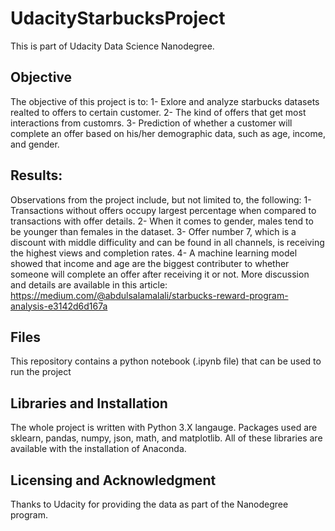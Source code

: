 # UdacityStarbucksProject

This is part of Udacity Data Science Nanodegree. 

## Objective
The objective of this project is to:
1- Exlore and analyze starbucks datasets realted to offers to certain customer. 
2- The kind of offers that get most interactions from customrs. 
3- Prediction of whether a customer will complete an offer based on his/her demographic data, such as age, income, and gender.

## Results: 
Observations from the project include, but not limited to, the following: 
1- Transactions without offers occupy largest percentage when compared to transactions with offer details. 
2- When it comes to gender, males tend to be younger than females in the dataset. 
3- Offer number 7, which is a discount with middle difficulity and can be found in all channels, is receiving the highest views and completion rates.
4- A machine learning model showed that income and age are the biggest contributer to whether someone will complete an offer after receiving it or not. 
More discussion and details are available in this article: 
https://medium.com/@abdulsalamalali/starbucks-reward-program-analysis-e3142d6d167a


## Files
This repository contains a python notebook (.ipynb file) that can be used to run the project

## Libraries and Installation
The whole project is written with Python 3.X langauge. Packages used are sklearn, pandas, numpy, json, math, and matplotlib. All of these libraries are available with the installation of Anaconda. 

## Licensing and Acknowledgment
Thanks to Udacity for providing the data as part of the Nanodegree program. 
